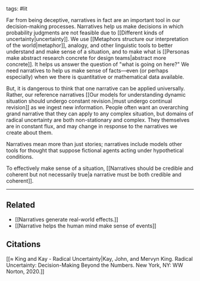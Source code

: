 tags: #lit 

Far from being deceptive, narratives in fact are an important tool in our decision-making processes. Narratives help us make decisions in which probability judgments are not feasible due to [[Different kinds of uncertainty|uncertainty]]. We use [[Metaphors structure our interpretation of the world|metaphor]], analogy, and other linguistic tools to better understand and make sense of a situation, and to make what is [[Personas make abstract research concrete for design teams|abstract more concrete]]. It helps us answer the question of "what is going on here?" We need narratives to help us make sense of facts—even (or perhaps especially) when we there is quantitative or mathematical data available. 

But, it is dangerous to think that one narrative can be applied universally. Rather, our reference narratives [[Our models for understanding dynamic situation should undergo constant revision.|must undergo continual revision]] as we ingest new information. People often want an overarching grand narrative that they can apply to any complex situation, but  domains of radical uncertainty are both non-stationary and complex. They themselves are in constant flux, and may change in response to the narratives we create about them. 

Narratives mean more than just stories; narratives include models other tools for thought that suppose fictional agents acting under hypothetical conditions. 

To effectively make sense of a situation, [[Narratives should be credible and coherent but not necessarily true|a narrative must be both credible and coherent]].

---
## Related
- [[Narratives generate real-world effects.]]
- [[Narrative helps the human mind make sense of events]]

## Citations
[[≈ King and Kay - Radical Uncertainty|Kay, John, and Mervyn King. Radical Uncertainty: Decision-Making Beyond the Numbers. New York, NY: WW Norton, 2020.]]
